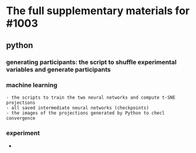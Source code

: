 # The full supplementary materials for #1003

## python
### generating participants: the script to shuffle experimental variables and generate participants
### machine learning
    - the scripts to train the two neural networks and compute t-SNE projections
    - all saved intermediate neural networks (checkpoints)
    - the images of the projections generated by Python to checl convergence

### experiment
   - 
